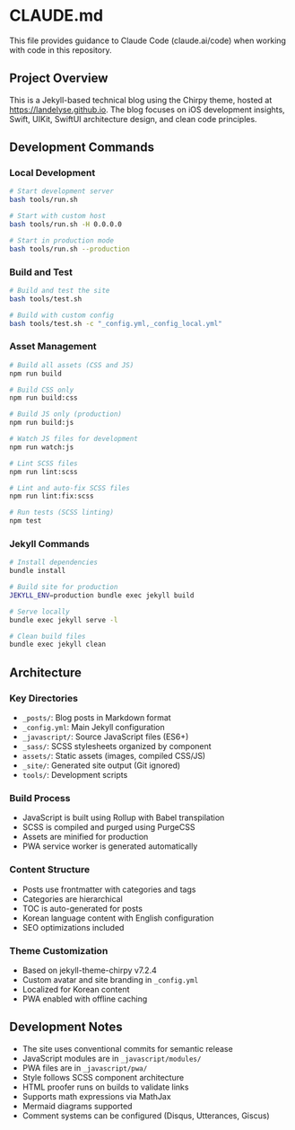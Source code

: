 # CLAUDE.md

This file provides guidance to Claude Code (claude.ai/code) when working with code in this repository.

## Project Overview

This is a Jekyll-based technical blog using the Chirpy theme, hosted at https://landelyse.github.io. The blog focuses on iOS development insights, Swift, UIKit, SwiftUI architecture design, and clean code principles.

## Development Commands

### Local Development
```bash
# Start development server
bash tools/run.sh

# Start with custom host
bash tools/run.sh -H 0.0.0.0

# Start in production mode
bash tools/run.sh --production
```

### Build and Test
```bash
# Build and test the site
bash tools/test.sh

# Build with custom config
bash tools/test.sh -c "_config.yml,_config_local.yml"
```

### Asset Management
```bash
# Build all assets (CSS and JS)
npm run build

# Build CSS only
npm run build:css

# Build JS only (production)
npm run build:js

# Watch JS files for development
npm run watch:js

# Lint SCSS files
npm run lint:scss

# Lint and auto-fix SCSS files
npm run lint:fix:scss

# Run tests (SCSS linting)
npm test
```

### Jekyll Commands
```bash
# Install dependencies
bundle install

# Build site for production
JEKYLL_ENV=production bundle exec jekyll build

# Serve locally
bundle exec jekyll serve -l

# Clean build files
bundle exec jekyll clean
```

## Architecture

### Key Directories
- `_posts/`: Blog posts in Markdown format
- `_config.yml`: Main Jekyll configuration
- `_javascript/`: Source JavaScript files (ES6+)
- `_sass/`: SCSS stylesheets organized by component
- `assets/`: Static assets (images, compiled CSS/JS)
- `_site/`: Generated site output (Git ignored)
- `tools/`: Development scripts

### Build Process
- JavaScript is built using Rollup with Babel transpilation
- SCSS is compiled and purged using PurgeCSS
- Assets are minified for production
- PWA service worker is generated automatically

### Content Structure
- Posts use frontmatter with categories and tags
- Categories are hierarchical
- TOC is auto-generated for posts
- Korean language content with English configuration
- SEO optimizations included

### Theme Customization
- Based on jekyll-theme-chirpy v7.2.4
- Custom avatar and site branding in `_config.yml`
- Localized for Korean content
- PWA enabled with offline caching

## Development Notes

- The site uses conventional commits for semantic release
- JavaScript modules are in `_javascript/modules/`
- PWA files are in `_javascript/pwa/`
- Style follows SCSS component architecture
- HTML proofer runs on builds to validate links
- Supports math expressions via MathJax
- Mermaid diagrams supported
- Comment systems can be configured (Disqus, Utterances, Giscus)